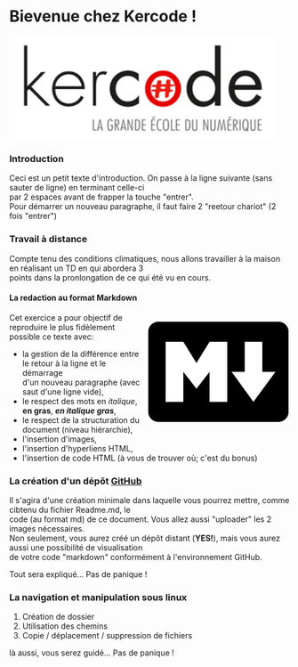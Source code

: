 # Bievenue chez Kercode !
![kercode](.\images\kercode.jpg)

### Introduction

Ceci est un petit texte d'introduction. On passe à la ligne suivante (sans sauter de ligne) en terminant celle-ci  
par 2 espaces avant de frapper la touche "entrer".  
Pour démarrer un nouveau paragraphe, il faut faire 2 "reetour chariot" (2 fois "entrer")

### Travail à distance

Compte tenu des conditions climatiques, nous allons travailler à la maison en réalisant un TD en qui abordera 3  
points dans la pronlongation de ce qui été vu en cours.

#### La redaction au format Markdown
<p style="float:right"> <img src="./images/markdown.png" > </p>
Cet exercice a pour objectif de reproduire le plus fidèlement possible ce  
texte avec:


* la gestion de la différence entre le retour à la ligne et le démarrage  
d'un nouveau paragraphe (avec saut d'une ligne vide),  
* le respect des mots en _italique_, **en gras**, ***en italique gras***,  
* le respect de la structuration du document (niveau hiérarchie),  
* l'insertion d'images,  
* l'insertion d'hyperliens HTML,  
* l'insertion de code HTML (à vous de trouver où; c'est du bonus)

### La création d'un dépôt [GitHub](https://github.com/)

Il s'agira d'une création minimale dans laquelle vous pourrez mettre, comme cibtenu du fichier Readme.md, le  
code (au format md) de ce document. Vous allez aussi "uploader" les 2 images nécessaires.  
Non seulement, vous aurez créé un dépôt distant (**YES!**), mais vous aurez aussi une possibilité de visualisation  
de votre code "markdown" conformément à l'environnement GitHub.

Tout sera expliqué... Pas de panique !

### La navigation et manipulation sous linux

1. Création de dossier
2. Utilisation des chemins
3. Copie / déplacement / suppression de fichiers

là aussi, vous serez guidé... Pas de panique !
